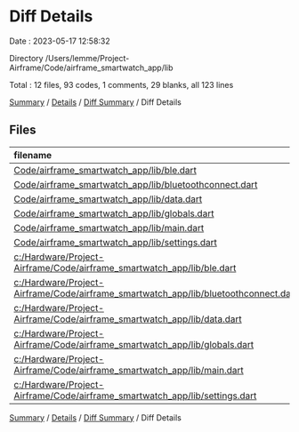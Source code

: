 # Diff Details

Date : 2023-05-17 12:58:32

Directory /Users/lemme/Project-Airframe/Code/airframe_smartwatch_app/lib

Total : 12 files,  93 codes, 1 comments, 29 blanks, all 123 lines

[Summary](results.md) / [Details](details.md) / [Diff Summary](diff.md) / Diff Details

## Files
| filename | language | code | comment | blank | total |
| :--- | :--- | ---: | ---: | ---: | ---: |
| [Code/airframe_smartwatch_app/lib/ble.dart](/Code/airframe_smartwatch_app/lib/ble.dart) | Dart | 57 | 4 | 14 | 75 |
| [Code/airframe_smartwatch_app/lib/bluetoothconnect.dart](/Code/airframe_smartwatch_app/lib/bluetoothconnect.dart) | Dart | 307 | 1 | 58 | 366 |
| [Code/airframe_smartwatch_app/lib/data.dart](/Code/airframe_smartwatch_app/lib/data.dart) | Dart | 58 | 0 | 11 | 69 |
| [Code/airframe_smartwatch_app/lib/globals.dart](/Code/airframe_smartwatch_app/lib/globals.dart) | Dart | 65 | 0 | 11 | 76 |
| [Code/airframe_smartwatch_app/lib/main.dart](/Code/airframe_smartwatch_app/lib/main.dart) | Dart | 6,386 | 43 | 295 | 6,724 |
| [Code/airframe_smartwatch_app/lib/settings.dart](/Code/airframe_smartwatch_app/lib/settings.dart) | Dart | 54 | 0 | 10 | 64 |
| [c:/Hardware/Project-Airframe/Code/airframe_smartwatch_app/lib/ble.dart](/c:/Hardware/Project-Airframe/Code/airframe_smartwatch_app/lib/ble.dart) | Dart | -57 | -4 | -14 | -75 |
| [c:/Hardware/Project-Airframe/Code/airframe_smartwatch_app/lib/bluetoothconnect.dart](/c:/Hardware/Project-Airframe/Code/airframe_smartwatch_app/lib/bluetoothconnect.dart) | Dart | -307 | -1 | -58 | -366 |
| [c:/Hardware/Project-Airframe/Code/airframe_smartwatch_app/lib/data.dart](/c:/Hardware/Project-Airframe/Code/airframe_smartwatch_app/lib/data.dart) | Dart | -58 | 0 | -11 | -69 |
| [c:/Hardware/Project-Airframe/Code/airframe_smartwatch_app/lib/globals.dart](/c:/Hardware/Project-Airframe/Code/airframe_smartwatch_app/lib/globals.dart) | Dart | -53 | 0 | -11 | -64 |
| [c:/Hardware/Project-Airframe/Code/airframe_smartwatch_app/lib/main.dart](/c:/Hardware/Project-Airframe/Code/airframe_smartwatch_app/lib/main.dart) | Dart | -6,307 | -42 | -267 | -6,616 |
| [c:/Hardware/Project-Airframe/Code/airframe_smartwatch_app/lib/settings.dart](/c:/Hardware/Project-Airframe/Code/airframe_smartwatch_app/lib/settings.dart) | Dart | -52 | 0 | -9 | -61 |

[Summary](results.md) / [Details](details.md) / [Diff Summary](diff.md) / Diff Details